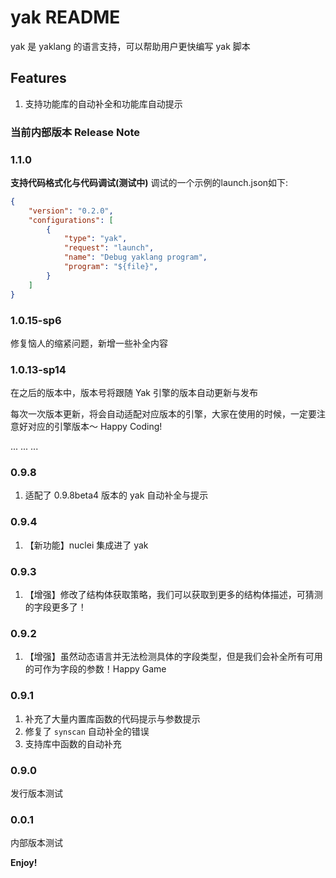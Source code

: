 # yak README

yak 是 yaklang 的语言支持，可以帮助用户更快编写 yak 脚本

## Features

1. 支持功能库的自动补全和功能库自动提示

### 当前内部版本 Release Note

### 1.1.0
**支持代码格式化与代码调试(测试中)**
调试的一个示例的launch.json如下:
```json
{
	"version": "0.2.0",
	"configurations": [
		{
			"type": "yak",
			"request": "launch",
			"name": "Debug yaklang program",
			"program": "${file}",
		}
	]
}

```
### 1.0.15-sp6

修复恼人的缩紧问题，新增一些补全内容

### 1.0.13-sp14

在之后的版本中，版本号将跟随 Yak 引擎的版本自动更新与发布

每次一次版本更新，将会自动适配对应版本的引擎，大家在使用的时候，一定要注意好对应的引擎版本～ Happy Coding!

...
...
...

### 0.9.8

1. 适配了 0.9.8beta4 版本的 yak 自动补全与提示


### 0.9.4

1. 【新功能】nuclei 集成进了 yak

### 0.9.3

1. 【增强】修改了结构体获取策略，我们可以获取到更多的结构体描述，可猜测的字段更多了！

### 0.9.2

1. 【增强】虽然动态语言并无法检测具体的字段类型，但是我们会补全所有可用的可作为字段的参数！Happy Game

### 0.9.1

1. 补充了大量内置库函数的代码提示与参数提示
1. 修复了 `synscan` 自动补全的错误
1. 支持库中函数的自动补充

### 0.9.0

发行版本测试

### 0.0.1

内部版本测试

**Enjoy!**
